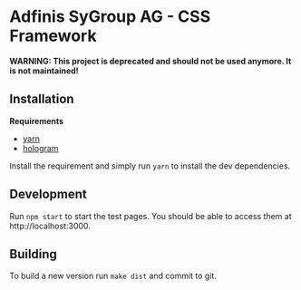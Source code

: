 # Adfinis SyGroup AG - CSS Framework

**WARNING: This project is deprecated and should not be used anymore. It is not maintained!**

## Installation

**Requirements**

* [yarn](https://yarnpkg.com)
* [hologram](https://trulia.github.io/hologram/)

Install the requirement and simply run `yarn` to install the dev dependencies.

## Development

Run `npm start` to start the test pages. You should be able to access them at http://localhost:3000.

## Building

To build a new version run `make dist` and commit to git.
